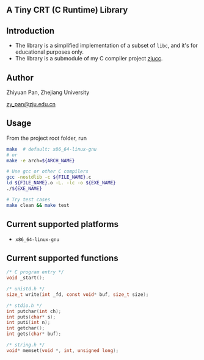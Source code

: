 A Tiny CRT (C Runtime) Library
---

## Introduction
* The library is a simplified implementation of a subset of `libc`, and it's for educational purposes
only.
* The library is a submodule of my C compiler project [zjucc](https://github.com/pan2013e/c-compiler). 

## Author

Zhiyuan Pan, Zhejiang University

[zy_pan@zju.edu.cn](mailto:zy_pan@zju.edu.cn)

## Usage

From the project root folder, run

```bash
make  # default: x86_64-linux-gnu
# or
make -e arch=${ARCH_NAME}

# Use gcc or other C compilers
gcc -nostdlib -c ${FILE_NAME}.c
ld ${FILE_NAME}.o -L. -lc -o ${EXE_NAME}
./${EXE_NAME}

# Try test cases
make clean && make test
```

## Current supported platforms
* `x86_64-linux-gnu`

## Current supported functions
```c
/* C program entry */
void _start(); 

/* unistd.h */
size_t write(int _fd, const void* buf, size_t size);

/* stdio.h */
int putchar(int ch);
int puts(char* s);
int puti(int n);
int getchar();
int gets(char* buf);

/* string.h */
void* memset(void *, int, unsigned long);
```
